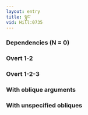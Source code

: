 ```yaml
---
layout: entry
title: སྟུང་
vid: Hill:0735
---
```

### Dependencies (N = 0)


### Overt 1-2


### Overt 1-2-3


### With oblique arguments


### With unspecified obliques

